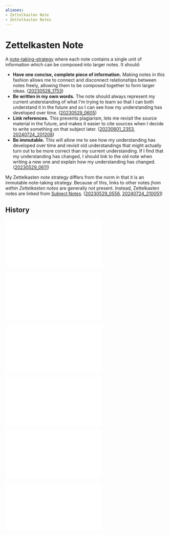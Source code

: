```yaml
---
aliases:
- Zettelkasten Note
- Zettelkasten Notes
---
```


# Zettelkasten Note

A [note-taking-strategy](note-taking-strategy.md) where each note contains a single unit of information which can be composed into larger notes. It should:

* **Have one concise, complete piece of information.** Making notes in this fashion allows me to connect and disconnect relationships between notes freely, allowing them to be composed together to form larger ideas. ([20230528_1753](../entries/20230528_1753.md))
* **Be written in my own words.** The note should always represent my current understanding of what I'm trying to learn so that I can both understand it in the future and so I can see how my understanding has developed over time. ([20230529_0605](../entries/20230529_0605.md))
* **Link references.** This prevents plagiarism, lets me revisit the source material in the future, and makes it easier to cite sources when I decide to write something on that subject later. ([20230601_2353](../entries/20230601_2353.md), [20240724_201208](../entries/20240724_201208.md))
* **Be immutable.** This will allow me to see how my understanding has developed over time and revisit old understandings that might actually turn out to be more correct than my current understanding. If I find that my understanding has changed, I should link to the old note when writing a new one and explain how my understanding has changed. ([20230529_0611](../entries/20230529_0611.md))

My Zettelkasten note strategy differs from the norm in that it is an immutable note-taking strategy. Because of this, links to other notes _from within Zettelkasten notes_ are generally not present. Instead, Zettelkasten notes are linked from [Subject Notes](subject-note.md). ([20230529_0556](../entries/20230529_0556.md), [20240724_210051](../entries/20240724_210051.md))

## History

![20230528_0429](../entries/20230528_0429.md)

![20230529_0628](../entries/20230529_0628.md)

![20230603_1656](../entries/20230603_1656.md)

![20230603_2133](../entries/20230603_2133.md)

![20230806_0215](../entries/20230806_0215.md)

![20240724_200049](../entries/20240724_200049.md)
